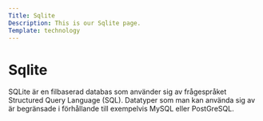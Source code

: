 ```yaml
---
Title: Sqlite
Description: This is our Sqlite page.
Template: technology
---
```


<div class="titel-technology">
<h1>Sqlite</h1>
</div>
<div class="info-box" markdown="1">

SQLite är en filbaserad databas som använder sig av frågespråket Structured Query Language (SQL). Datatyper som man kan använda sig av är begränsade i förhållande till exempelvis MySQL eller PostGreSQL.

</div>